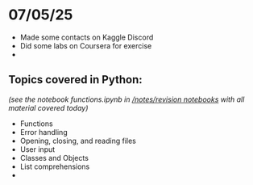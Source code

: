 # 07/05/25

- Made some contacts on Kaggle Discord
- Did some labs on Coursera for exercise
- 

## Topics covered in Python:

_(see the notebook functions.ipynb in [/notes/revision notebooks](https://github.com/gebezis/AI-and-ML-Learning-diary/tree/main/notes/revision%20notebooks) with all material covered today)_

- Functions
- Error handling
- Opening, closing, and reading files
- User input
- Classes and Objects
- List comprehensions
- 
